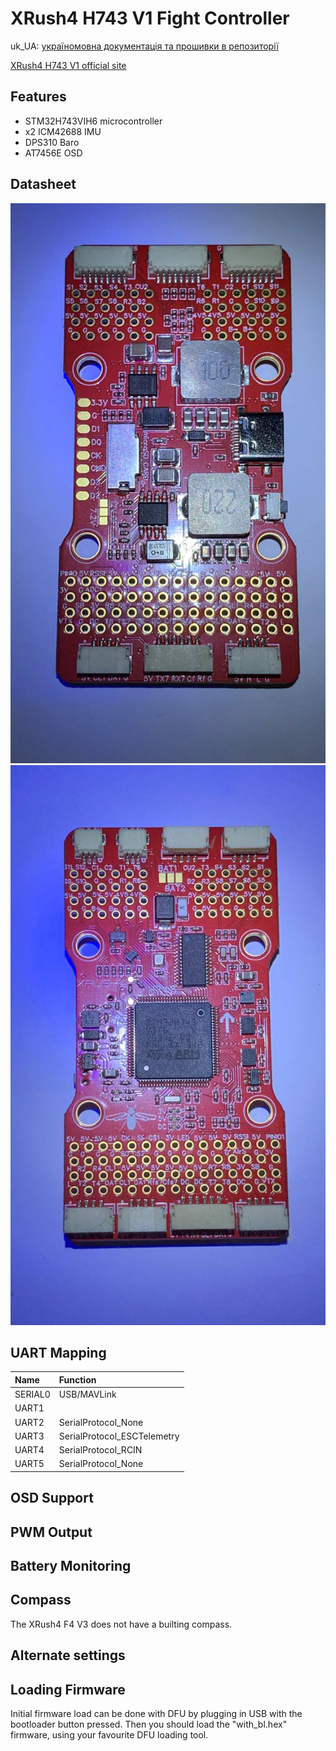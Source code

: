 # XRush4 H743 V1 Fight Controller

uk_UA: [україномовна документація та прошивки в репозиторії](https://github.com/CO-CF-TECHNO4/XRush4-ArduPilot)

[XRush4 H743 V1 official site](https://xrush4.tech/xrush4-h743-v1/)

## Features

 - STM32H743VIH6 microcontroller
 - x2 ICM42688 IMU
 - DPS310 Baro
 - AT7456E OSD

## Datasheet

![XRush4 H743 V1](XRush4H743V1-board-side1.jpg "XRush4 H743 V1")
![XRush4 H743 V1](XRush4H743V1-board-side2.jpg "XRush4 H743 V1")

## UART Mapping

|Name|Function|
|:-|:-|
|SERIAL0|USB/MAVLink|
|UART1||SerialProtocol_Tramp|
|UART2|SerialProtocol_None|
|UART3|SerialProtocol_ESCTelemetry|
|UART4|SerialProtocol_RCIN|
|UART5|SerialProtocol_None|

## OSD Support

## PWM Output

## Battery Monitoring

## Compass

The XRush4 F4 V3 does not have a builting compass.

## Alternate settings

## Loading Firmware

Initial firmware load can be done with DFU by plugging in USB with the
bootloader button pressed. Then you should load the "with_bl.hex"
firmware, using your favourite DFU loading tool.
